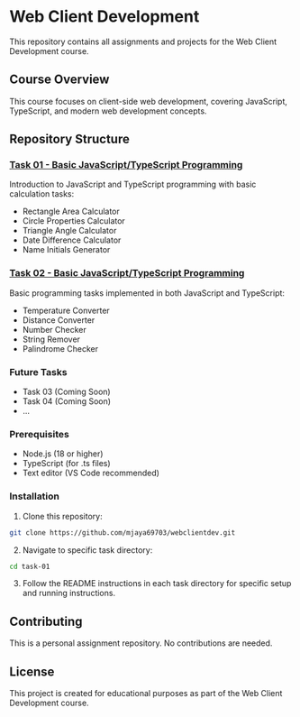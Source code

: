 # Web Client Development

This repository contains all assignments and projects for the Web Client Development course.

## Course Overview
This course focuses on client-side web development, covering JavaScript, TypeScript, and modern web development concepts.

## Repository Structure

### [Task 01 - Basic JavaScript/TypeScript Programming](./task-01)
Introduction to JavaScript and TypeScript programming with basic calculation tasks:
- Rectangle Area Calculator
- Circle Properties Calculator
- Triangle Angle Calculator
- Date Difference Calculator
- Name Initials Generator

### [Task 02 - Basic JavaScript/TypeScript Programming](./task-02)
Basic programming tasks implemented in both JavaScript and TypeScript:
- Temperature Converter
- Distance Converter
- Number Checker
- String Remover
- Palindrome Checker

### Future Tasks
- Task 03 (Coming Soon)
- Task 04 (Coming Soon)
- ...

### Prerequisites
- Node.js (18 or higher)
- TypeScript (for .ts files)
- Text editor (VS Code recommended)

### Installation
1. Clone this repository:
```bash
git clone https://github.com/mjaya69703/webclientdev.git
```

2. Navigate to specific task directory:
```bash
cd task-01
```

3. Follow the README instructions in each task directory for specific setup and running instructions.

## Contributing
This is a personal assignment repository. No contributions are needed.

## License
This project is created for educational purposes as part of the Web Client Development course.
